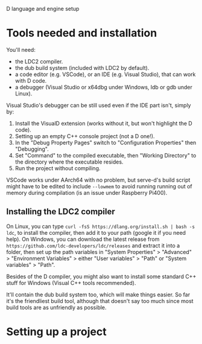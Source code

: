 D language and engine setup

# Tools needed and installation

You'll need:

* the LDC2 compiler.
* the dub build system (included with LDC2 by default).
* a code editor (e.g. VSCode), or an IDE (e.g. Visual Studio), that can work with D code.
* a debugger (Visual Studio or x64dbg under Windows, ldb or gdb under Linux).

Visual Studio's debugger can be still used even if the IDE part isn't, simply by:
1. Install the VisualD extension (works without it, but won't highlight the D code).
2. Setting up an empty C++ console project (not a D one!).
3. In the "Debug Property Pages" switch to "Configuration Properties" then "Debugging".
4. Set "Command" to the compiled executable, then "Working Directory" to the directory where the executable resides.
5. Run the project without compiling.

VSCode works under AArch64 with no problem, but serve-d's build script might have to be edited to include `--lowmem` to
avoid running running out of memory during compilation (is an issue under Raspberry Pi400).

## Installing the LDC2 compiler

On Linux, you can type `curl -fsS https://dlang.org/install.sh | bash -s ldc`, to install the compiler, then add it to 
your path (google it if you need help). On Windows, you can download the latest release from 
`https://github.com/ldc-developers/ldc/releases` and extract it into a folder, then set up the path variables in 
"System Properties" > "Advanced" > "Environment Variables" > either "User variables" > "Path" or "System variables" >
"Path".

Besides of the D compiler, you might also want to install some standard C++ stuff for Windows (Visual C++ tools 
recommended).

It'll contain the dub build system too, which will make things easier. So far it's the friendliest build tool, although
that doesn't say too much since most build tools are as unfriendly as possible.

# Setting up a project

